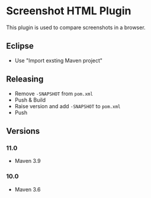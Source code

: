 # Screenshot HTML Plugin

This plugin is used to compare screenshots in a browser.

## Eclipse

- Use "Import exsting Maven project"

## Releasing

- Remove `-SNAPSHOT` from `pom.xml`
- Push & Build
- Raise version and add `-SNAPSHOT` to `pom.xml`
- Push

## Versions

### 11.0

- Maven 3.9

### 10.0

- Maven 3.6

